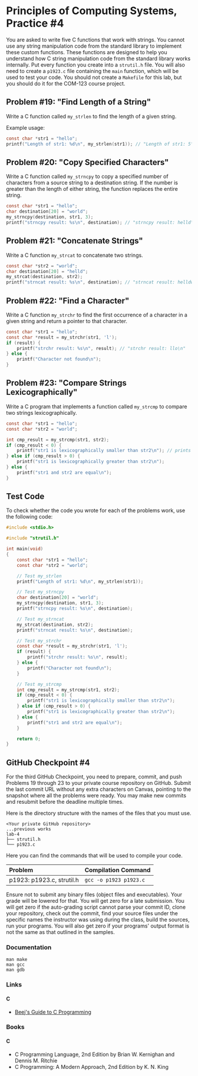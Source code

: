 Principles of Computing Systems, Practice #4
============================================

You are asked to write five C functions that work with strings. You cannot use
any string manipulation code from the standard library to implement these custom
functions. These functions are designed to help you understand how С string
manipulation code from the standard library works internally. Put every function
you create into a `strutil.h` file. You will also need to create a `p1923.c`
file containing the `main` function, which will be used to test your code. You
should not create a `Makefile` for this lab, but you should do it for the
COM-123 course project.

## Problem #19: "Find Length of a String"

Write a C function called `my_strlen` to find the length of a given string.

Example usage:

```c
const char *str1 = "hello";
printf("Length of str1: %d\n", my_strlen(str1)); // "Length of str1: 5\n"
```

## Problem #20: "Copy Specified Characters"

Write a C function called `my_strncpy` to copy a specified number of characters
from a source string to a destination string. If the number is greater than the
length of either string, the function replaces the entire string.

```c
const char *str1 = "hello";
char destination[20] = "world";
my_strncpy(destination, str1, 3);
printf("strncpy result: %s\n", destination); // "strncpy result: helld\n"
```

## Problem #21: "Concatenate Strings"

Write a C function `my_strcat` to concatenate two strings.

```c
const char *str2 = "world";
char destination[20] = "helld";
my_strcat(destination, str2);
printf("strncat result: %s\n", destination); // "strncat result: helldworld\n"
```

## Problem #22: "Find a Character"

Write a C function `my_strchr` to find the first occurrence of a character in a
given string and return a pointer to that character.

```c
const char *str1 = "hello";
const char *result = my_strchr(str1, 'l');
if (result) {
    printf("strchr result: %s\n", result); // "strchr result: llo\n"
} else {
    printf("Character not found\n");
}
```

## Problem #23: "Compare Strings Lexicographically"

Write a C program that implements a function called `my_strcmp` to compare two
strings lexicographically.

```c
const char *str1 = "hello";
const char *str2 = "world";

int cmp_result = my_strcmp(str1, str2);
if (cmp_result < 0) {
    printf("str1 is lexicographically smaller than str2\n"); // prints this
} else if (cmp_result > 0) {
    printf("str1 is lexicographically greater than str2\n");
} else {
    printf("str1 and str2 are equal\n");
}
```

## Test Code

To check whether the code you wrote for each of the problems work, use the
following code:

```c
#include <stdio.h>

#include "strutil.h"

int main(void)
{
    const char *str1 = "hello";
    const char *str2 = "world";

    // Test my_strlen
    printf("Length of str1: %d\n", my_strlen(str1));

    // Test my_strncpy
    char destination[20] = "world";
    my_strncpy(destination, str1, 3);
    printf("strncpy result: %s\n", destination);

    // Test my_strncat
    my_strcat(destination, str2);
    printf("strncat result: %s\n", destination);

    // Test my_strchr
    const char *result = my_strchr(str1, 'l');
    if (result) {
        printf("strchr result: %s\n", result);
    } else {
        printf("Character not found\n");
    }

    // Test my_strcmp
    int cmp_result = my_strcmp(str1, str2);
    if (cmp_result < 0) {
        printf("str1 is lexicographically smaller than str2\n");
    } else if (cmp_result > 0) {
        printf("str1 is lexicographically greater than str2\n");
    } else {
        printf("str1 and str2 are equal\n");
    }

    return 0;
}
```

## GitHub Checkpoint #4

For the third GitHub Checkpoint, you need to prepare, commit, and push Problems
19 through 23 to your private course repository on GitHub. Submit the last
commit URL without any extra characters on Canvas, pointing to the snapshot where
all the problems were ready. You may make new commits and resubmit before the
deadline multiple times.

Here is the directory structure with the names of the files that you must use.

```
<Your private GitHub repository>
...previous works
lab-4
├── strutil.h
└── p1923.c
```

Here you can find the commands that will be used to compile your code.

| Problem                   | Compilation Command                          |
| :------------------------ | :------------------------------------------- |
| p1923: p1923.c, strutil.h | `gcc -o p1923 p1923.c`                       |

Ensure not to submit any binary files (object files and executables). Your grade
will be lowered for that. You will get zero for a late submission. You will get
zero if the auto-grading script cannot parse your commit ID, clone your
repository, check out the commit, find your source files under the specific
names the instructor was using during the class, build the sources, run your
programs. You will also get zero if your programs' output format is not the same
as that outlined in the samples.

### Documentation

    man make
    man gcc
    man gdb

### Links

#### C

* [Beej's Guide to C Programming](https://beej.us/guide/bgc)

### Books

#### C

* C Programming Language, 2nd Edition by Brian W. Kernighan and Dennis M. Ritchie
* C Programming: A Modern Approach, 2nd Edition by K. N. King
